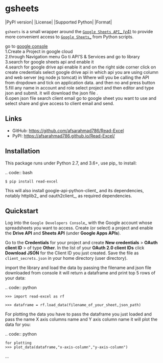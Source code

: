 gsheets
=======

|PyPI version| |License| |Supported Python| |Format|


``gsheets`` is a small wrapper around the [`Google Sheets API`_ (v4)](https://docs.google.com/spreadsheets) to provide
more convenient access to [`Google Sheets`_](https://docs.google.com/spreadsheets) from Python scripts.

go to [google console](console.cloud.google.com) <br />
1.Create a Project in google cloud <br />
2.through Navigation menu Go ti API'S & Services and go to library <br />
3.search for google sheets api and enable it <br />
4.search for google drive api enable it and on the right side corner click on create credentials
select google drive api in which api you are using column and web server (eg node js tomcat) in  Where will you be calling the API from dropdown and tick on application data. and then no and press button<br />
5.fill any name in account and role select project and then editor and type json and submit. it will download the json file .<br />
6.open json file search client email go to google sheet you want to use and select share and give access to client email and send.<br />


Links
-----

- GitHub: https://github.com/afsarahmad786/Read-Excel
- PyPI: https://afsarahmad786.github.io/Read-Excel/


Installation
------------

This package runs under Python 2.7, and 3.6+, use pip_ to install:

.. code:: bash

    $ pip install read-excel

This will also install google-api-python-client_ and its dependencies, notably
httplib2_ and oauth2client_, as required dependencies.


Quickstart
----------

Log into the `Google Developers Console`_ with the Google account whose
spreadsheets you want to access. Create (or select) a project and enable the
**Drive API** and **Sheets API** (under **Google Apps APIs**).

Go to the **Credentials** for your project and create **New credentials** >
**OAuth client ID** > of type **Other**. In the list of your **OAuth 2.0 client
IDs** click **Download JSON** for the Client ID you just created. Save the
file as ``client_secrets.json`` in your home directory (user directory).

import the library and load the data by passing the filename and json file downloaded from console it will return a dataframe and print top 5 rows of your data:

.. code:: python

    >>> import read-excel as rf

    >>> dataframe = rf.load_data(filename_of_your_sheet,json_path)

For plotting the data you have to pass the dataframe you just loaded and pass the name X axis  columns name and Y axis column name it will plot the data for you:

.. code:: python

    for plotting
    >>> plot_data(dataframe,"x-axis-column","y-axis-column")
...

